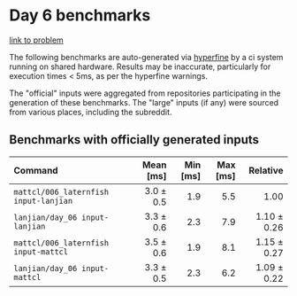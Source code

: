 # Day 6 benchmarks

[link to problem](http://adventofcode.com/2021/day/6)

The following benchmarks are auto-generated via [hyperfine](https://github.com/sharkdp/hyperfine) by a ci system running on shared hardware. Results may be inaccurate, particularly for execution times < 5ms, as per the hyperfine warnings.

The "official" inputs were aggregated from repositories participating in the generation of these benchmarks. The "large" inputs (if any) were sourced from various places, including the subreddit.

## Benchmarks with officially generated inputs
| Command | Mean [ms] | Min [ms] | Max [ms] | Relative |
|:---|---:|---:|---:|---:|
| `mattcl/006_laternfish input-lanjian` | 3.0 ± 0.5 | 1.9 | 5.5 | 1.00 |
| `lanjian/day_06 input-lanjian` | 3.3 ± 0.6 | 2.3 | 7.9 | 1.10 ± 0.26 |
| `mattcl/006_laternfish input-mattcl` | 3.5 ± 0.6 | 1.9 | 8.1 | 1.15 ± 0.27 |
| `lanjian/day_06 input-mattcl` | 3.3 ± 0.5 | 2.3 | 6.2 | 1.09 ± 0.22 |
